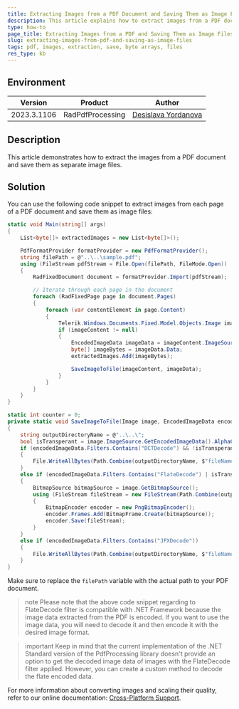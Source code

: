 ```yaml
---
title: Extracting Images from a PDF Document and Saving Them as Image Files
description: This article explains how to extract images from a PDF document and save them as image files. It provides a code snippet and instructions on how to use it.
type: how-to
page_title: Extracting Images from a PDF and Saving Them as Image Files
slug: extracting-images-from-pdf-and-saving-as-image-files
tags: pdf, images, extraction, save, byte arrays, files
res_type: kb
---
```


## Environment

| Version | Product | Author |
| --- | --- | ---- |
| 2023.3.1106 | RadPdfProcessing |[Desislava Yordanova](https://www.telerik.com/blogs/author/desislava-yordanova)|

## Description

This article demonstrates how to extract the images from a PDF document and save them as separate image files.

## Solution

You can use the following code snippet to extract images from each page of a PDF document and save them as image files:

```csharp
static void Main(string[] args)
{
    List<byte[]> extractedImages = new List<byte[]>();

    PdfFormatProvider formatProvider = new PdfFormatProvider();
    string filePath = @"..\..\sample.pdf";
    using (FileStream pdfStream = File.Open(filePath, FileMode.Open))
    {
        RadFixedDocument document = formatProvider.Import(pdfStream);

        // Iterate through each page in the document
        foreach (RadFixedPage page in document.Pages)
        {
            foreach (var contentElement in page.Content)
            {
                Telerik.Windows.Documents.Fixed.Model.Objects.Image imageContent = contentElement as Telerik.Windows.Documents.Fixed.Model.Objects.Image;
                if (imageContent != null)
                {
                    EncodedImageData imageData = imageContent.ImageSource.GetEncodedImageData();
                    byte[] imageBytes = imageData.Data;
                    extractedImages.Add(imageBytes);

                    SaveImageToFile(imageContent, imageData);
                }
            }
        }
    }
}

static int counter = 0;
private static void SaveImageToFile(Image image, EncodedImageData encodedImageData)
{
    string outputDirectoryName = @"..\..\";
    bool isTransperant = image.ImageSource.GetEncodedImageData().AlphaChannel != null;
    if (encodedImageData.Filters.Contains("DCTDecode") && !isTransperant)
    {
        File.WriteAllBytes(Path.Combine(outputDirectoryName, $"fileName{++counter}.jpeg"), encodedImageData.Data);
    }
    else if (encodedImageData.Filters.Contains("FlateDecode") | isTransperant)
    {
        BitmapSource bitmapSource = image.GetBitmapSource();
        using (FileStream fileStream = new FileStream(Path.Combine(outputDirectoryName, $"fileName{++counter}.png"), FileMode.Create))
        {
            BitmapEncoder encoder = new PngBitmapEncoder();
            encoder.Frames.Add(BitmapFrame.Create(bitmapSource));
            encoder.Save(fileStream);
        }
    }
    else if (encodedImageData.Filters.Contains("JPXDecode"))
    {
        File.WriteAllBytes(Path.Combine(outputDirectoryName, $"fileName{++counter}.jp2"), encodedImageData.Data);
    }
}
```

Make sure to replace the `filePath` variable with the actual path to your PDF document.

>note Please note that the above code snippet regarding to FlateDecode filter is compatible with .NET Framework because the image data extracted from the PDF is encoded. If you want to use the image data, you will need to decode it and then encode it with the desired image format. 

>important Keep in mind that the current implementation of the .NET Standard version of the PdfProcessing library doesn't provide an option to get the decoded image data of images with the FlateDecode filter applied. However, you can create a custom method to decode the flate encoded data.

For more information about converting images and scaling their quality, refer to our online documentation: [Cross-Platform Support](https://docs.telerik.com/devtools/document-processing/libraries/radpdfprocessing/cross-platform/images).


